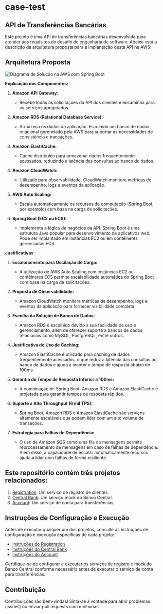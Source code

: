 # case-test

## API de Transferências Bancárias

Este projeto é uma API de transferências bancárias desenvolvida para atender aos requisitos do desafio de engenharia de software. Abaixo está a descrição da arquitetura proposta para a implantação desta API na AWS:

## Arquitetura Proposta

![Diagrama de Solução na AWS com Spring Boot](https://github.com/minitato/case-test/assets/6674638/89b1f4b0-28ba-4dad-9e15-c6aec296212a)

**Explicação dos Componentes:**

1. **Amazon API Gateway:**
   - Recebe todas as solicitações da API dos clientes e encaminha para os serviços apropriados.

2. **Amazon RDS (Relational Database Service):**
   - Armazena os dados da aplicação. Escolhido um banco de dados relacional gerenciado pela AWS para suportar as necessidades de consistência e transações.

3. **Amazon ElastiCache:**
   - Cache distribuído para armazenar dados frequentemente acessados, reduzindo a latência das consultas ao banco de dados.

4. **Amazon CloudWatch:**
   - Utilizado para observabilidade. CloudWatch monitora métricas de desempenho, logs e eventos da aplicação.

5. **AWS Auto Scaling:**
   - Escala automaticamente os recursos de computação (Spring Boot, por exemplo) com base na carga de solicitações.

6. **Spring Boot (EC2 ou ECS):**
   - Implementa a lógica de negócios da API. Spring Boot é uma estrutura Java popular para desenvolvimento de aplicativos web. Pode ser implantado em instâncias EC2 ou em contêineres gerenciados ECS.

**Justificativas:**

1. **Escalonamento para Oscilação de Carga:**
   - A utilização de AWS Auto Scaling com instâncias EC2 ou contêineres ECS permite escalabilidade automática do Spring Boot com base na carga de solicitações.

2. **Proposta de Observabilidade:**
   - Amazon CloudWatch monitora métricas de desempenho, logs e eventos da aplicação para fornecer visibilidade completa.

3. **Escolha da Solução de Banco de Dados:**
   - Amazon RDS é escolhido devido à sua facilidade de uso e gerenciamento, além de oferecer suporte a bancos de dados relacionais como MySQL, PostgreSQL, entre outros.

4. **Justificativa do Uso de Caching:**
   - Amazon ElastiCache é utilizado para caching de dados frequentemente acessados, o que reduz a latência das consultas ao banco de dados e ajuda a manter o tempo de resposta abaixo de 100ms.

5. **Garantia de Tempo de Resposta Inferior a 100ms:**
   - A combinação de Spring Boot, Amazon RDS e Amazon ElastiCache é projetada para garantir tempos de resposta rápidos.

6. **Suporte a Alto Throughput (6 mil TPS):**
   - Spring Boot, Amazon RDS e Amazon ElastiCache são serviços altamente escaláveis que podem lidar com um alto volume de transações.

7. **Estratégia para Falhas de Dependência:**
   - O uso de Amazon SQS como uma fila de mensagens permite reprocessamento de mensagens em caso de falhas de dependência. Além disso, a capacidade de escalar automaticamente recursos ajuda a lidar com falhas de forma resiliente.


## Este repositório contém três projetos relacionados:

1. [Registration](registration/README.md): Um serviço de registro de clientes.
2. [Central Bank](central-bank-mock/README.md): Um serviço mock do Banco Central.
3. [Account](account/README.md): Um serviço de conta para transferências.

## Instruções de Configuração e Execução

Antes de executar qualquer um dos projetos, consulte as instruções de configuração e execução específicas de cada projeto:

- [Instruções do Registration](registration/README.md)
- [Instruções do Central Bank](central-bank-mock/README.md)
- [Instruções do Account](account/README.md)

Certifique-se de configurar e executar os serviços de registro e mock do Banco Central conforme necessário antes de executar o serviço de conta para transferências.

## Contribuição

Contribuições são bem-vindas! Sinta-se à vontade para abrir problemas (issues) ou enviar pull requests com melhorias.
